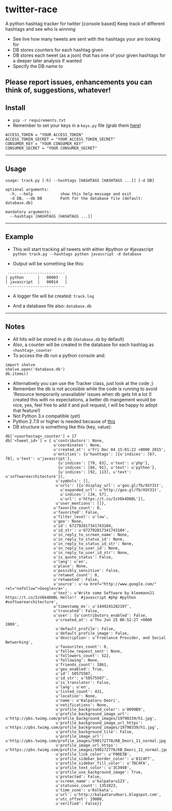 # twitter-race
A python hashtag tracker for twitter [console based]
Keep track of different hashtags and see who is winning

* See live how many tweets are sent with the hashtags your are looking for
* DB stores counters for each hashtag given
* DB stores each tweet (as a json) that has one of your given hashtags for a deeper later analysis if wanted
* Specify the DB name to

 Please report issues, enhancements you can think of, suggestions, whatever!
------------

## Install

* `pip -r requirements.txt`
* Remember to set your keys in a `keys.py` file (grab them [here](https://apps.twitter.com/))
```
ACCESS_TOKEN = "YOUR ACCESS_TOKEN"
ACCESS_TOKEN_SECRET = "YOUR ACCESS_TOKEN_SECRET"
CONSUMER_KEY = "YOUR CONSUMER_KEY"
CONSUMER_SECRET = "YOUR CONSUMER_SECRET"
```

------------

## Usage
```
usage: track.py [-h] --hashtags [HASHTAGS [HASHTAGS ...]] [-d DB]

optional arguments:
  -h, --help            show this help message and exit
  -d DB, --db DB        Path for the database file [default: database.db]

mandatory arguments:
  --hashtags [HASHTAGS [HASHTAGS ...]]

```

------------

## Example

 * This will start tracking all tweets with either #python or #javascript
 `python track.py --hashtags python javascript -d database`

 * Output will be something like this:
```
 -------------------------
| python      |   00003   |
| javascript  |   00014   |
 -------------------------
```

* A logger file will be created: `track.log`

* And a database file also: `database.db`

------------

## Notes
* All hits will be stored in a db (`database.db` by default)
* Also, a counter will be created in the database for each hashtag as `<hashtag>_counter`
* To access the db run a python console and:
```
import shelve
shelve.open('database.db')
db.items()
```
* Alternatively you can use the Tracker class, just look at the code ;)
* Remember the db is not accesible while the code is running to avoid 'Resource temporarily unavailable' issues when db gets hit a lot (I created this with no expectations, a better db mangement would be nice, yes, feel free to add it and pull request, I will be happy to adopt that feature!)
* Not Python 3.x compatible (yet)
* Python 2.7.9 or higher is needed because of [this](https://urllib3.readthedocs.org/en/latest/security.html#insecureplatformwarning)
* DB structure is something like this (key, value):
```
db['<yourhastag>_counter'] = 17
db['<tweet_id>'] = { u'contributors': None,
                     u'coordinates': None,
                     u'created_at': u'Fri Dec 04 15:01:22 +0000 2015',
                     u'entities': {u'hashtags': [{u'indices': [67, 78], u'text': u'javascript'},
                       {u'indices': [79, 83], u'text': u'php'},
                       {u'indices': [84, 91], u'text': u'python'},
                       {u'indices': [92, 113], u'text': u'softwarearchitecture'}],
                      u'symbols': [],
                      u'urls': [{u'display_url': u'goo.gl/fb/XGY31t',
                        u'expanded_url': u'http://goo.gl/fb/XGY31t',
                        u'indices': [34, 57],
                        u'url': u'https://t.co/IsV6k4D6BL'}],
                      u'user_mentions': []},
                     u'favorite_count': 0,
                     u'favorited': False,
                     u'filter_level': u'low',
                     u'geo': None,
                     u'id': 672792817341743104,
                     u'id_str': u'672792817341743104',
                     u'in_reply_to_screen_name': None,
                     u'in_reply_to_status_id': None,
                     u'in_reply_to_status_id_str': None,
                     u'in_reply_to_user_id': None,
                     u'in_reply_to_user_id_str': None,
                     u'is_quote_status': False,
                     u'lang': u'en',
                     u'place': None,
                     u'possibly_sensitive': False,
                     u'retweet_count': 0,
                     u'retweeted': False,
                     u'source': u'<a href="http://www.google.com/" rel="nofollow">Google</a>',
                     u'text': u'Write some Software by kleemann21 https://t.co/IsV6k4D6BL Hello!!  #javascript #php #python #softwarearchitecture',
                     u'timestamp_ms': u'1449241282197',
                     u'truncated': False,
                     u'user': {u'contributors_enabled': False,
                      u'created_at': u'Thu Jun 25 06:52:27 +0000 2009',
                      u'default_profile': False,
                      u'default_profile_image': False,
                      u'description': u'Freelance Provider, and Social Networking',
                      u'favourites_count': 0,
                      u'follow_request_sent': None,
                      u'followers_count': 522,
                      u'following': None,
                      u'friends_count': 1861,
                      u'geo_enabled': True,
                      u'id': 50575507,
                      u'id_str': u'50575507',
                      u'is_translator': False,
                      u'lang': u'en',
                      u'listed_count': 431,
                      u'location': None,
                      u'name': u'Kalpataru Deori',
                      u'notifications': None,
                      u'profile_background_color': u'0099B9',
                      u'profile_background_image_url': u'http://pbs.twimg.com/profile_background_images/19790339/h1.jpg',
                      u'profile_background_image_url_https': u'https://pbs.twimg.com/profile_background_images/19790339/h1.jpg',
                      u'profile_background_tile': False,
                      u'profile_image_url': u'http://pbs.twimg.com/profile_images/590172778/KB_Deori_11_normal.jpg',
                      u'profile_image_url_https': u'https://pbs.twimg.com/profile_images/590172778/KB_Deori_11_normal.jpg',
                      u'profile_link_color': u'F00E3B',
                      u'profile_sidebar_border_color': u'81C4F7',
                      u'profile_sidebar_fill_color': u'7DC4FA',
                      u'profile_text_color': u'3C3940',
                      u'profile_use_background_image': True,
                      u'protected': False,
                      u'screen_name': u'kalpataru123',
                      u'statuses_count': 1351823,
                      u'time_zone': u'Kolkata',
                      u'url': u'http://kalpatarudeori.blogspot.com',
                      u'utc_offset': 19800,
                      u'verified': False}}
```
